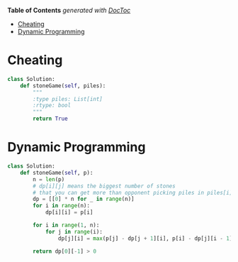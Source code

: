 <!-- START doctoc generated TOC please keep comment here to allow auto update -->
<!-- DON'T EDIT THIS SECTION, INSTEAD RE-RUN doctoc TO UPDATE -->
**Table of Contents**  *generated with [DocToc](https://github.com/thlorenz/doctoc)*

- [Cheating](#cheating)
- [Dynamic Programming](#dynamic-programming)

<!-- END doctoc generated TOC please keep comment here to allow auto update -->

# Cheating

```python
class Solution:
    def stoneGame(self, piles):
        """
        :type piles: List[int]
        :rtype: bool
        """
        return True
```

# Dynamic Programming

```python
class Solution:
    def stoneGame(self, p):
        n = len(p)
        # dp[i][j] means the biggest number of stones
        # that you can get more than opponent picking piles in piles[i] ~ piles[j]
        dp = [[0] * n for _ in range(n)]
        for i in range(n):
            dp[i][i] = p[i]

        for i in range(1, n):
            for j in range(i):
                dp[j][i] = max(p[j] - dp[j + 1][i], p[i] - dp[j][i - 1])

        return dp[0][-1] > 0
```
